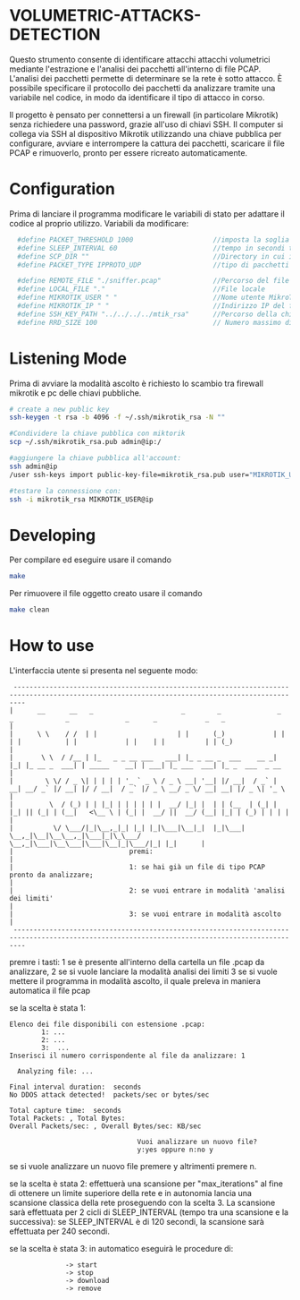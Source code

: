 # VOLUMETRIC-ATTACKS-DETECTION
Questo strumento consente di identificare attacchi attacchi volumetrici mediante l'estrazione e l'analisi dei pacchetti all'interno di file PCAP. L'analisi dei pacchetti permette di determinare se la rete è sotto attacco. È possibile specificare il protocollo dei pacchetti da analizzare tramite una variabile nel codice, in modo da identificare il tipo di attacco in corso.

Il progetto è pensato per connettersi a un firewall (in particolare Mikrotik) senza richiedere una password, grazie all'uso di chiavi SSH. Il computer si collega via SSH al dispositivo Mikrotik utilizzando una chiave pubblica per configurare, avviare e interrompere la cattura dei pacchetti, scaricare il file PCAP e rimuoverlo, pronto per essere ricreato automaticamente.

# Configuration
Prima di lanciare il programma modificare le variabili di stato per adattare il codice al proprio utilizzo.
Variabili da modificare:

```bash
  #define PACKET_THRESHOLD 1000                    //imposta la soglia di pacchetti/sec oltre il quale è considerato attacco DDOS
  #define SLEEP_INTERVAL 60                        //tempo in secondi tra una scansione e la successiva 
  #define SCP_DIR ""                               //Directory in cui il server SCP depositerà i file PCAP
  #define PACKET_TYPE IPPROTO_UDP                  //tipo di pacchetti da analizzare in base all'attacco da cui vogliamo difenderci

  #define REMOTE_FILE "./sniffer.pcap"             //Percorso del file remoto su MikroTik
  #define LOCAL_FILE "."                           //File locale
  #define MIKROTIK_USER " "                        //Nome utente MikroTik
  #define MIKROTIK_IP " "                          //Indirizzo IP del firewall MikroTik
  #define SSH_KEY_PATH "../../../../mtik_rsa"      //Percorso della chiave SSH
  #define RRD_SIZE 100                             // Numero massimo di indirizzi IP di destinazione da tracciare

```

# Listening Mode
Prima di avviare la modalità ascolto è richiesto lo scambio tra firewall mikrotik e pc delle chiavi pubbliche.

```bash
# create a new public key
ssh-keygen -t rsa -b 4096 -f ~/.ssh/mikrotik_rsa -N ""

#Condividere la chiave pubblica con miktorik
scp ~/.ssh/mikrotik_rsa.pub admin@ip:/

#aggiungere la chiave pubblica all'account:
ssh admin@ip
/user ssh-keys import public-key-file=mikrotik_rsa.pub user="MIKROTIK_USER"

#testare la connessione con:
ssh -i mikrotik_rsa MIKROTIK_USER@ip 
```

# Developing
Per compilare ed eseguire usare il comando
```bash
make
```
Per rimuovere il file oggetto creato usare il comando
```bash
make clean
```

# How to use
L'interfaccia utente si presenta nel seguente modo:

     -----------------------------------------------------------------------------------------------------------------------------------------------
    |      __      __   _                      _        _              _   _             _              _      _            _   _                   |
    |      \ \    / /  | |                    | |      (_)            | | | |           | |            | |    | |          | | (_)                  |
    |       \ \  / /__ | |_   _ _ __ ___   ___| |_ _ __ _  ___    __ _| |_| |_ __ _  ___| | _____    __| | ___| |_ ___  ___| |_ _  ___  _ __        |
    |        \ \/ / _ \| | | | | '_ ` _ \ / _ \ __| '__| |/ __|  / _` | __| __/ _` |/ __| |/ / __|  / _` |/ _ \ __/ _ \/ __| __| |/ _ \| '_ \       |
    |         \  / (_) | | |_| | | | | | |  __/ |_| |  | | (__  | (_| | |_| || (_| | (__|   <\__ \ | (_| |  __/ ||  __/ (__| |_| | (_) | | | |      |
    |          \/ \___/|_|\__,_|_| |_| |_|\___|\__|_|  |_|\___|  \__,_|\__|\__\__,_|\___|_|\_\___/  \__,_|\___|\__\___|\___|\__|_|\___/|_| |_|      |
    |                             premi:                                                                                                            |
    |                             1: se hai già un file di tipo PCAP pronto da analizzare;                                                          |
    |                             2: se vuoi entrare in modalità 'analisi dei limiti'                                                               |
    |                             3: se vuoi entrare in modalità ascolto                                                                            |
     -----------------------------------------------------------------------------------------------------------------------------------------------

premre i tasti: 1 se è presente all'interno della cartella un file .pcap da analizzare,
                2 se si vuole lanciare la modalità analisi dei limiti
                3 se si vuole mettere il programma in modalità ascolto, il quale preleva in maniera automatica il file pcap 

se la scelta è stata 1:

    Elenco dei file disponibili con estensione .pcap:
            1: ...
            2: ...
            3:  ...
    Inserisci il numero corrispondente al file da analizzare: 1
    
      Analyzing file: ...
    
    Final interval duration:  seconds
    No DDOS attack detected!  packets/sec or bytes/sec
    
    Total capture time:  seconds
    Total Packets: , Total Bytes:
    Overall Packets/sec: , Overall Bytes/sec: KB/sec
    
                                    Vuoi analizzare un nuovo file?
                                    y:yes oppure n:no y

se si vuole analizzare un nuovo file premere y altrimenti premere n.

se la scelta è stata 2: effettuerà una scansione per "max_iterations" al fine di ottenere un limite superiore della rete e in autonomia lancia una scansione classica della rete proseguendo con la scelta 3.
La scansione sarà effettuata per 2 cicli di SLEEP_INTERVAL (tempo tra una scansione e la successiva): se SLEEP_INTERVAL è di 120 secondi, la scansione sarà effettuata per 240 secondi.

se la scelta è stata 3:
      in automatico eseguirà le procedure di:
        
                  -> start
                  -> stop
                  -> download
                  -> remove

                      
        



